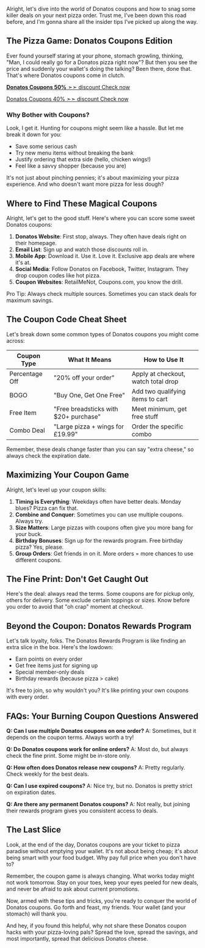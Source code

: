 Alright, let's dive into the world of Donatos coupons and how to snag some killer deals on your next pizza order. Trust me, I've been down this road before, and I'm gonna share all the insider tips I've picked up along the way.

## The Pizza Game: Donatos Coupons Edition

Ever found yourself staring at your phone, stomach growling, thinking, "Man, I could really go for a Donatos pizza right now"? But then you see the price and suddenly your wallet's doing the talking? Been there, done that. That's where Donatos coupons come in clutch.

[**Donatos Coupons 50%**  ➣➣ discount Check now
](https://dynews.net/save-big-with-donatos-coupons/)

[Donatos Coupons 40% ➣➣ discount Check now ](https://dynews.net/dhgate-coupon-codes-how-to-save-money-on-your-purchases/)

### Why Bother with Coupons?

Look, I get it. Hunting for coupons might seem like a hassle. But let me break it down for you:

- Save some serious cash
- Try new menu items without breaking the bank
- Justify ordering that extra side (hello, chicken wings!)
- Feel like a savvy shopper (because you are)

It's not just about pinching pennies; it's about maximizing your pizza experience. And who doesn't want more pizza for less dough?

## Where to Find These Magical Coupons

Alright, let's get to the good stuff. Here's where you can score some sweet Donatos coupons:

1. **Donatos Website**: First stop, always. They often have deals right on their homepage.
2. **Email List**: Sign up and watch those discounts roll in.
3. **Mobile App**: Download it. Use it. Love it. Exclusive app deals are where it's at.
4. **Social Media**: Follow Donatos on Facebook, Twitter, Instagram. They drop coupon codes like hot pizza.
5. **Coupon Websites**: RetailMeNot, Coupons.com, you know the drill.

Pro Tip: Always check multiple sources. Sometimes you can stack deals for maximum savings.

## The Coupon Code Cheat Sheet

Let's break down some common types of Donatos coupons you might come across:

| Coupon Type | What It Means | How to Use It |
|-------------|---------------|---------------|
| Percentage Off | "20% off your order" | Apply at checkout, watch total drop |
| BOGO | "Buy One, Get One Free" | Add two qualifying items to cart |
| Free Item | "Free breadsticks with $20+ purchase" | Meet minimum, get free stuff |
| Combo Deal | "Large pizza + wings for £19.99" | Order the specific combo |

Remember, these deals change faster than you can say "extra cheese," so always check the expiration date.

## Maximizing Your Coupon Game

Alright, let's level up your coupon skills:

1. **Timing is Everything**: Weekdays often have better deals. Monday blues? Pizza can fix that.
2. **Combine and Conquer**: Sometimes you can use multiple coupons. Always try.
3. **Size Matters**: Large pizzas with coupons often give you more bang for your buck.
4. **Birthday Bonuses**: Sign up for the rewards program. Free birthday pizza? Yes, please.
5. **Group Orders**: Get friends in on it. More orders = more chances to use different coupons.

## The Fine Print: Don't Get Caught Out

Here's the deal: always read the terms. Some coupons are for pickup only, others for delivery. Some exclude certain toppings or sizes. Know before you order to avoid that "oh crap" moment at checkout.

## Beyond the Coupon: Donatos Rewards Program

Let's talk loyalty, folks. The Donatos Rewards Program is like finding an extra slice in the box. Here's the lowdown:

- Earn points on every order
- Get free items just for signing up
- Special member-only deals
- Birthday rewards (because pizza > cake)

It's free to join, so why wouldn't you? It's like printing your own coupons with every order.

## FAQs: Your Burning Coupon Questions Answered

**Q: Can I use multiple Donatos coupons on one order?**
A: Sometimes, but it depends on the coupon terms. Always worth a try!

**Q: Do Donatos coupons work for online orders?**
A: Most do, but always check the fine print. Some might be in-store only.

**Q: How often does Donatos release new coupons?**
A: Pretty regularly. Check weekly for the best deals.

**Q: Can I use expired coupons?**
A: Nice try, but no. Donatos is pretty strict on expiration dates.

**Q: Are there any permanent Donatos coupons?**
A: Not really, but joining their rewards program gives you consistent access to deals.

## The Last Slice

Look, at the end of the day, Donatos coupons are your ticket to pizza paradise without emptying your wallet. It's not about being cheap; it's about being smart with your food budget. Why pay full price when you don't have to?

Remember, the coupon game is always changing. What works today might not work tomorrow. Stay on your toes, keep your eyes peeled for new deals, and never be afraid to ask about current promotions.

Now, armed with these tips and tricks, you're ready to conquer the world of Donatos coupons. Go forth and feast, my friends. Your wallet (and your stomach) will thank you.

And hey, if you found this helpful, why not share these Donatos coupon hacks with your pizza-loving pals? Spread the love, spread the savings, and most importantly, spread that delicious Donatos cheese.
